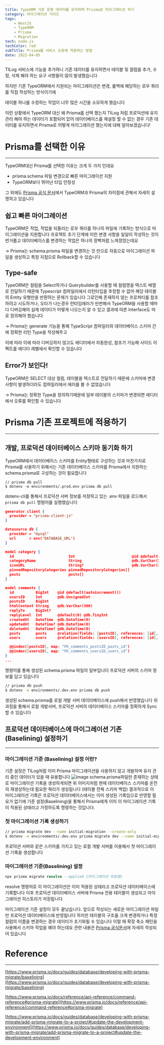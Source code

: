 ```yaml
---
title: TypeORM 기존 운영 데이터를 유지하며 Prisma로 마이그레이션 하기
category: 마이그레이션 가이드
tags:
	- NestJS
	- TypeORM
	- Prisma
	- Migration
tech: node-js
techColor: red
subTitle: Prisma를 서비스 도중에 적용하는 방법
date: 2022-04-05
---
```


TILog 서비스에 기능을 추가하니 기존 데이터를 유지하면서
테이블 및 컬럼을 추가, 수정, 삭제 해야 하는 요구 사항들이 많이 발생했습니다

하지만 기존 TypeORM에서 지원되는 마이그레이션은
변경, 롤백에 해당하는 로우 쿼리를 직접 작성하는 방식이기에

테이블 하나를 수정하는 작업이 너무 많은 시간을 소모하게 했습니다

이런 상황에서 TypeORM 대신 왜 Prisma를 선택 했는지
TILog 처럼 프로덕션에 유지 관리 해야 하는 데이터가 포함되어 있어 데이터베이스를 재설정 할 수 없는 경우
기존 데이터를 유지하면서 Prisma로 어떻게 마이그레이션 했는지에 대해 알아보겠습니다!


# Prisma를 선택한 이유
---

TypeORM대신 Prisma를 선택한 이유는 크게 두 가지 인데요
-   prisma.schema 파일 변경으로 빠른 마이그레이션 지원
-   TypeORM보다 뛰어난 타입 안정성

그 외에도 [Prisma 공식 문서](https://www.prisma.io/docs/concepts/more/comparisons/prisma-and-typeorm)에서 TypeORM과 Prisma의 차이점에 관해서 자세히 설명하고 있습니다


## 쉽고 빠른 마이그레이션
TypeORM은 작업, 작업을 되돌리는 로우 쿼리를 하나의 파일에 기록하는 방식으로 마이그레이션을 지원합니다
프로젝트 초기 단계에 이런 변경 사항을 일일이 작성하는 것이 번거롭고
데이터베이스를 변경하는 작업은 하나의 장벽처럼 느껴졌었는데요

→ Prisma는 schema.prisma 파일을 변경하는 것 만으로 자동으로 마이그레이션 파일을 생성하고 특정 지점으로 Rollback할 수 있습니다


## Type-safe
TypeORM은 컬럼을 Select하거나 Querybuilder를 사용할 때 컬럼명을 텍스트 배열로 전달하기 때문에
Typescript 컴파일러에서 리턴타입을 추정할 수 없어 해당 테이블의 Entity 유형만을 반환하는 문제가 있습니다
그로인해 존재하지 않는 프로퍼티를 참조하려고 시도하거나, 오타가 나는경우 런타임에러가 빈번해서
TypeORM을 사용할 때마다 디버깅해야 실제 데이터가 어떻게 나오는지 알 수 있고 결과에 따른 Interface도 따로 정의해야 했습니다

→ Prisma는 generate 기능을 통해 TypeScript 컴파일러와 데이터베이스 스키마 간에 정확한 리턴 Type을 작성해주고

이에 따라 이에 따라 디버깅하지 않고도 에디터에서 자동완성, 참조가 가능해 사이드 이펙트를 에디터 레벨에서 확인할 수 있습니다


## Error가 보인다!
TypeORM은 SELECT 대상 컬럼, 테이블을 텍스트로 전달하기 때문에
스키마에 변경사항이 발생하더라도 컴파일러에서 에러를 볼 수 없었습니다

→ Prisma는 정확한 Type을 정의하기때문에 일부 테이블의 스키마가 변경되면 에디터에서 오류를 확인할 수 있습니다


# Prisma 기존 프로젝트에 적용하기
---
## 개발, 프로덕션 데이터베이스 스키마 동기화 하기
TypeORM에서 데이터베이스 스키마를 Entity형태로 구성하는 것과 마찬가지로
Prisma를 사용하기 위해서는 기존 데이터베이스 스키마를 Prisma에서 지원하는 schema.prisma로 구성하는 것이 필요합니다

```shell
// prisma db pull
$ dotenv -e environments/.prod.env prisma db pull 
```
dotenv-cli를 통해서 프로덕션 서버 정보를 저장하고 있는 .env 파일을 로드해서
`prisma db pull` 명령어를 실행했습니다

```json
generator client {
  provider = "prisma-client-js"
}

datasource db {
  provider = "mysql"
  url      = env("DATABASE_URL")
}

model category {
  id                         Int                          @id @default(autoincrement()) @db.UnsignedInt
  categoryName               String                       @db.VarChar(30)
  iconURL                    String?                      @db.VarChar(300)
  pinnedRepositoryCategories pinnedRepositoryCategories[]
  posts                      posts[]
}

model comments {
  id          BigInt    @id @default(autoincrement())
  usersID     Int       @db.UnsignedInt
  postsID     BigInt
  htmlContent String    @db.VarChar(300)
  replyTo     BigInt?
  replyLevel  Int       @default(0) @db.TinyInt
  createdAt   DateTime  @db.DateTime(0)
  updatedAt   DateTime? @db.DateTime(0)
  deletedAt   DateTime? @db.DateTime(0)
  posts       posts     @relation(fields: [postsID], references: [id], onDelete: Cascade, map: "FK_comments_postsID_posts_id")
  users       users     @relation(fields: [usersID], references: [id], onDelete: Cascade, map: "FK_comments_usersID_users_id")

  @@index([postsID], map: "FK_comments_postsID_posts_id")
  @@index([usersID], map: "FK_comments_usersID_users_id")
}
...
```
명령어를 통해 생성된 schema.prisma 파일의 일부입니다
프로덕션 서버의 스키마 정보를 담고 있습니다


```bash
// prisma db push
$ dotenv -e environments/.dev.env prisma db push
```
생성된 schema.prisma를 로컬 개발 서버 데이터베이스에 push해서 반영했습니다
위 과정을 통해서 로컬 개발서버, 프로덕션 서버의 데이터베이스 스키마를 정확하게 Sync 할 수 있습니다


## 프로덕션 데이터베이스에 마이그레이션 기존(Baselining) 설정하기
---
### 마이그레이션 기준 (Baselining) 설정 이란?
기준 설정은 TILog처럼 이미 Prisma 마이그레이션을 사용하지 않고 개발하며 유지 관리 중인 데이터가 있을 때 유용합니다
![image](https://user-images.githubusercontent.com/55491354/207647194-263c65d0-8789-43f9-817b-100a9ead8e91.png)
schema.prisma파일만 존재하는 상태로 마이그레이션 기록을 생성하게되면 위 이미지처럼
현재 데이터베이스 스키마를 온전히 재생성하는데 필요한 쿼리가 생성됩니다 (테이블 전체 스키마 백업)
결과적으로 이 마이그레이션 기록은 프로덕션 데이터베이스에서는 이미 생성된 기록임으로 반영할 필요가 없기에
기준 설정(Baselining)을 통해서 Prisma에게 이미 이 마이그레이션 기록이 적용된 상태라고 가정하도록 명령하는 것입니다.


### 첫 마이그레이션 기록 생성하기

```bash
// prisma migrate dev --name initial-migration --create-only
$ dotenv -e environments/.dev.env prisma migrate dev --name initial-migration --create-only
```
프로덕션 서버와 같은 스키마를 가지고 있는 로컬 개발 서버를 이용해서
첫 마이그레이션 기록을 생성합니다


### 마이그레이션 기준(Baselining) 설정
```sql
npx prisma migrate resolve --applied {마이그레이션 파일명}
```
resolve 명령어로 이 마이그레이션은 이미 적용된 상태라고 프로덕션 데이터베이스에 기록합니다
이후 프로덕션 데이터베이스 서버에 Prisma 전용 테이블이 생성되고 마이그레이션 히스토리가 저장됩니다


마이그레이션 기준 설정이 모두 끝났습니다. 앞으로 작성되는 새로운 마이그레이션 파일만 프로덕션 데이터베이스에 반영됩니다
하지만 테이블의 구조를 크게 변경하거나 특정 컬럼의 이름을 변경하는 경우 데이터가 초기화될 수 있습니다
이럴 때 확장 축소 패턴을 사용해서 스키마 작업을 해야 하는데요 관련 내용은 [Prisma 공식문서](https://www.prisma.io/docs/guides/database/developing-with-prisma-migrate/customizing-migrations)에 자세히 작성되어 있습니다





# Reference
---

[https://www.prisma.io/docs/guides/database/developing-with-prisma-migrate/baselining](https://www.prisma.io/docs/guides/database/developing-with-prisma-migrate/baselining)

[https://www.prisma.io/docs/reference/api-reference/command-reference#prisma-migrate](https://www.prisma.io/docs/reference/api-reference/command-reference#prisma-migrate)

[https://www.prisma.io/docs/guides/database/developing-with-prisma-migrate/add-prisma-migrate-to-a-project#update-the-development-environment](https://www.prisma.io/docs/guides/database/developing-with-prisma-migrate/add-prisma-migrate-to-a-project#update-the-development-environment)
